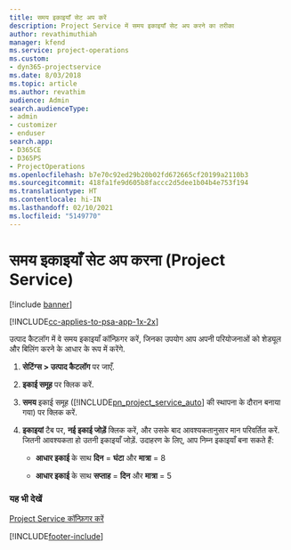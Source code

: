 ```yaml
---
title: समय इकाइयाँ सेट अप करें
description: Project Service में समय इकाइयाँ सेट अप करने का तरीका
author: revathimuthiah
manager: kfend
ms.service: project-operations
ms.custom:
- dyn365-projectservice
ms.date: 8/03/2018
ms.topic: article
ms.author: revathim
audience: Admin
search.audienceType:
- admin
- customizer
- enduser
search.app:
- D365CE
- D365PS
- ProjectOperations
ms.openlocfilehash: b7e70c92ed29b20b02fd672665cf20199a2110b3
ms.sourcegitcommit: 418fa1fe9d605b8faccc2d5dee1b04b4e753f194
ms.translationtype: HT
ms.contentlocale: hi-IN
ms.lasthandoff: 02/10/2021
ms.locfileid: "5149770"
---
```

# <a name="set-up-time-units-project-service"></a>समय इकाइयाँ सेट अप करना (Project Service)

[!include [banner](../includes/psa-now-project-operations.md)]

[!INCLUDE[cc-applies-to-psa-app-1x-2x](../includes/cc-applies-to-psa-app-1x-2x.md)]

उत्पाद कैटलॉग में वे समय इकाइयाँ कॉन्फ़िगर करें, जिनका उपयोग आप अपनी परियोजनाओं को शेड्यूल और बिलिंग करने के आधार के रूप में करेंगे.  
  
1. **सेटिंग्स > उत्पाद कैटलॉग** पर जाएँ.  
  
2. **इकाई समूह** पर क्लिक करें.  
  
3. **समय** इकाई समूह ([!INCLUDE[pn_project_service_auto](../includes/pn-project-service-auto.md)] की स्थापना के दौरान बनाया गया) पर क्लिक करें.  
  
4. **इकाइयां** टैब पर, **नई इकाई जोड़ें** क्लिक करें, और उसके बाद आवश्यकतानुसार मान परिवर्तित करें. जितनी आवश्यकता हो उतनी इकाइयाँ जोड़ें. उदाहरण के लिए, आप निम्न इकाइयाँ बना सकते हैं:  
  
   - **आधार इकाई** के साथ **दिन** = **घंटा** और **मात्रा** = 8  
  
   - **आधार इकाई** के साथ **सप्ताह**  = **दिन** और **मात्रा** = 5  
  
### <a name="see-also"></a>यह भी देखें  
 [Project Service कॉन्फ़िगर करें](../psa/configure.md)


[!INCLUDE[footer-include](../includes/footer-banner.md)]